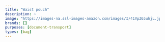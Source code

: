 ```yaml
---
title: "Waist pouch"
description: ~
image: "https://images-na.ssl-images-amazon.com/images/I/41VpZ65uhjL.jpg"
brands: []
purposes: [document-transport]
types: [bag]
---
```

